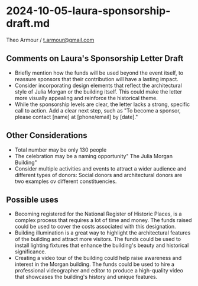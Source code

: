 # 2024-10-05-laura-sponsorship-draft.md

Theo Armour / t.armour@gmail.com

## Comments on Laura's Sponsorship Letter Draft

* Briefly mention how the funds will be used beyond the event itself, to reassure sponsors that their contribution will have a lasting impact.
* Consider incorporating design elements that reflect the architectural style of Julia Morgan or the building itself. This could make the letter more visually appealing and reinforce the historical theme.
* While the sponsorship levels are clear, the letter lacks a strong, specific call to action. Add a clear next step, such as "To become a sponsor, please contact [name] at [phone/email] by [date]."

## Other Considerations

* Total number may be only 130 people
* The celebration may be a naming opportunity" The Julia Morgan Building"
* Consider multiple activities and events to attract a wider audience and different types of donors: Social donors and architectural donors are two examples ov different constituencies.


## Possible uses

* Becoming registered for the National Register of Historic Places, is a complex process that requires a lot of time and money. The funds raised could be used to cover the costs associated with this designation.
* Building illumination is a great way to highlight the architectural features of the building and attract more visitors. The funds could be used to install lighting fixtures that enhance the building's beauty and historical significance.
* Creating a video tour of the building could help raise awareness and interest in the Morgan building. The funds could be used to hire a professional videographer and editor to produce a high-quality video that showcases the building's history and unique features.